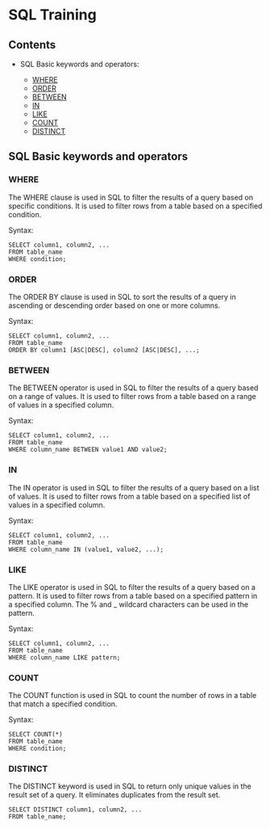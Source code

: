 
# SQL Training

## Contents

* SQL Basic keywords and operators:

    * [WHERE](#WHERE)
    * [ORDER](#ORDER)
    * [BETWEEN](#BETWEEN)
    * [IN](#IN)
    * [LIKE](#LIKE)
    * [COUNT](#COUNT)
    * [DISTINCT](#DISTINCT)


## SQL Basic keywords and operators


### WHERE

The WHERE clause is used in SQL to filter the results of a query based on specific conditions. It is used to filter rows from a table based on a specified condition.

Syntax:

```
SELECT column1, column2, ...
FROM table_name
WHERE condition;
```

### ORDER


The ORDER BY clause is used in SQL to sort the results of a query in ascending or descending order based on one or more columns.

Syntax:

```
SELECT column1, column2, ...
FROM table_name
ORDER BY column1 [ASC|DESC], column2 [ASC|DESC], ...;
```

### BETWEEN


The BETWEEN operator is used in SQL to filter the results of a query based on a range of values. It is used to filter rows from a table based on a range of values in a specified column.

Syntax:

```
SELECT column1, column2, ...
FROM table_name
WHERE column_name BETWEEN value1 AND value2;
```

### IN

The IN operator is used in SQL to filter the results of a query based on a list of values. It is used to filter rows from a table based on a specified list of values in a specified column.

Syntax:

```
SELECT column1, column2, ...
FROM table_name
WHERE column_name IN (value1, value2, ...);
```

### LIKE

The LIKE operator is used in SQL to filter the results of a query based on a pattern. It is used to filter rows from a table based on a specified pattern in a specified column. The % and _ wildcard characters can be used in the pattern.


Syntax:

```
SELECT column1, column2, ...
FROM table_name
WHERE column_name LIKE pattern;
```

### COUNT

The COUNT function is used in SQL to count the number of rows in a table that match a specified condition.

Syntax:

```
SELECT COUNT(*)
FROM table_name
WHERE condition;
```

### DISTINCT

The DISTINCT keyword is used in SQL to return only unique values in the result set of a query. It eliminates duplicates from the result set.

```
SELECT DISTINCT column1, column2, ...
FROM table_name;
```